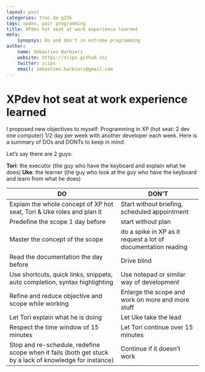 ```yaml
---
layout: post
categories: truc de g33k
tags: xpdev, pair programming
title: XPdev hot seat at work experience learned
meta:
    synopsys: Do and don't in extreme programming
author:
    name: Sébastien Barbieri
    website: https://scips.github.io/
    twitter: scips
    email: sebastien.barbieri@gmail.com
---
```

	
# XPdev hot seat at work experience learned

I proposed new objectives to myself:
Programming in XP (hot seat: 2 dev one computer) 1/2 day per week with another developer each week.
Here is a summary of DOs and DONTs to keep in mind.

Let’s say there are 2 guys:

**Tori**: the executor (the guy who have the keyboard and explain what he does)
**Uke**: the learner (the guy who look at the guy who have the keyboard and learn from what he does)

| DO 	| DON’T |
|-------|-------|
|Explain the whole concept of XP hot seat, Tori & Uke roles and plan it|Start without briefing, scheduled appointment|
|Predefine the scope 1 day before|start without plan|
|Master the concept of the scope|do a spike in XP as it request a lot of documentation reading
|Read the documentation the day before|Drive blind
|Use shortcuts, quick links, snippets, auto completion, syntax highlighting|Use notepad or similar way of development
|Refine and reduce objective and scope while working|Enlarge the scope and work on more and more stuff
|Let Tori explain what he is doing|Let Uke take the lead
|Respect the time window of 15 minutes|Let Tori continue over 15 minutes
|Stop and re-schedule, redefine scope when it fails (both get stuck by a lack of knowledge for instance)|Continue if it doesn’t work|
